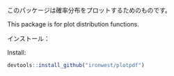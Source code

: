 このパッケージは確率分布をプロットするためのものです。

This package is for plot distribution functions.

インストール：

Install:

```r
devtools::install_github("ironwest/plotpdf")
```





